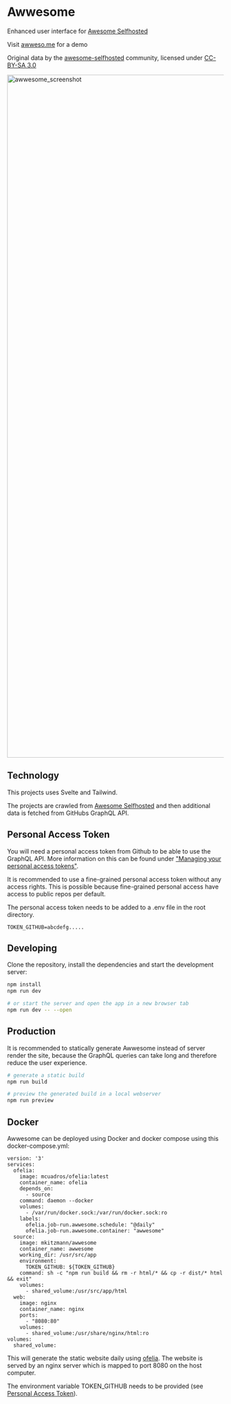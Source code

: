 # Awwesome

Enhanced user interface for [Awesome Selfhosted](https://github.com/awesome-selfhosted/awesome-selfhosted)

Visit [awweso.me](https://awweso.me) for a demo

Original data by the <a href="https://github.com/awesome-selfhosted/awesome-selfhosted-data">awesome-selfhosted</a> community, licensed under <a href="https://creativecommons.org/licenses/by-sa/3.0/">CC-BY-SA 3.0</a>

<img width="1586" alt="awwesome_screenshot" src="https://github.com/mkitzmann/awwesome/assets/35574021/a7ce063c-681e-49b3-9abe-3a5086151271">

## Technology

This projects uses Svelte and Tailwind.

The projects are crawled from [Awesome Selfhosted](https://github.com/awesome-selfhosted/awesome-selfhosted) and then additional data is fetched from GitHubs GraphQL API.


## Personal Access Token

You will need a personal access token from Github to be able to use the GraphQL API.
More information on this can be found under ["Managing your personal access tokens"](https://docs.github.com/en/authentication/keeping-your-account-and-data-secure/creating-a-personal-access-token).

It is recommended to use a fine-grained personal access token without any access rights. This is possible because fine-grained personal access have access to public repos per default.

The personal access token needs to be added to a .env file in the root directory.

```env
TOKEN_GITHUB=abcdefg.....
```

## Developing

Clone the repository, install the dependencies and start the development server:

```bash
npm install
npm run dev

# or start the server and open the app in a new browser tab
npm run dev -- --open
```

## Production

It is recommended to statically generate Awwesome instead of server render the site, because the GraphQL queries can take long and therefore reduce the user experience.

```bash
# generate a static build
npm run build

# preview the generated build in a local webserver
npm run preview
```

## Docker

Awwesome can be deployed using Docker and docker compose using this docker-compose.yml:

```
version: '3'
services:
  ofelia:
    image: mcuadros/ofelia:latest
    container_name: ofelia
    depends_on:
      - source
    command: daemon --docker
    volumes:
      - /var/run/docker.sock:/var/run/docker.sock:ro
    labels:
      ofelia.job-run.awwesome.schedule: "@daily"
      ofelia.job-run.awwesome.container: "awwesome"
  source:
    image: mkitzmann/awwesome
    container_name: awwesome
    working_dir: /usr/src/app
    environment:
      TOKEN_GITHUB: ${TOKEN_GITHUB}
    command: sh -c "npm run build && rm -r html/* && cp -r dist/* html && exit"
    volumes:
      - shared_volume:/usr/src/app/html
  web:
    image: nginx
    container_name: nginx
    ports:
      - "8080:80"
    volumes:
      - shared_volume:/usr/share/nginx/html:ro
volumes:
  shared_volume:
```

This will generate the static website daily using [ofelia](https://github.com/mcuadros/ofelia).
The website is served by an nginx server which is mapped to port 8080 on the host computer.


The environment variable TOKEN_GITHUB needs to be provided (see [Personal Access Token](#personal-access-token)).
